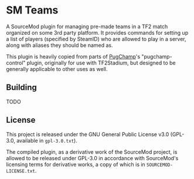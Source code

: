 # SM Teams

A SourceMod plugin for managing pre-made teams in a TF2 match
organized on some 3rd party platform. It provides commands for setting
up a list of players (specified by SteamID) who are allowed to play in
a server, along with aliases they should be named as.

This plugin is heavily copied from parts of
[PugChamp](https://github.com/fwdcp/pugchamp)'s "pugchamp-control"
plugin, originally for use with TF2Stadium, but designed to be
generally applicable to other uses as well.

## Building

TODO

## License

This project is released under the GNU General Public License v3.0
(GPL-3.0, available in `gpl-3.0.txt`).

The compiled plugin, as a derivative work of the SourceMod project, is
allowed to be released under GPL-3.0 in accordance with SourceMod's
licensing terms for derivative works, a copy of which is in
`SOURCEMOD-LICENSE.txt`.
